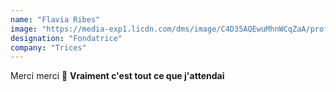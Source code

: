 ```yaml
---
name: "Flavia Ribes"
image: "https://media-exp1.licdn.com/dms/image/C4D35AQEwuMhnWCqZaA/profile-framedphoto-shrink_200_200/0/1604589085715?e=1607698800&v=beta&t=8aBBm6PU1_UbpgGVTFr8URsjbP5IBpnyjVSv_5Z2EMA"
designation: "Fondatrice"
company: "Trices"
---
```

Merci merci 🙏 **Vraiment c'est tout ce que j'attendai**